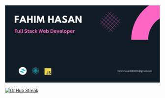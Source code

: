 ![alt text](https://raw.githubusercontent.com/FahimHasan683031/FahimHasan683031/main/assets/Fahim%20Hasan%20(1).png)


[![GitHub Streak](https://github-readme-streak-stats.herokuapp.com?user=FahimHasan683031)](https://git.io/streak-stats)